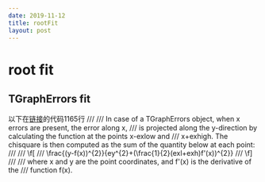 ```yaml
---
date: 2019-11-12
title: rootFit
layout: post
---
```


# root fit

## TGraphErrors fit
 以下在[链接](https://root.cern/doc/v618/TGraph_8cxx_source.html)的代码1165行
 ///
 ///   In case of a TGraphErrors object, when x errors are present, the error along x,
 ///   is projected along the y-direction by calculating the function at the points x-exlow and
 ///   x+exhigh. The chisquare is then computed as the sum of the quantity below at each point:
 ///
 /// \f[
 ///   \frac{(y-f(x))^{2}}{ey^{2}+(\frac{1}{2}(exl+exh)f'(x))^{2}}
 /// \f]
 ///
 ///   where x and y are the point coordinates, and f'(x) is the derivative of the
 ///   function f(x).
 
 

